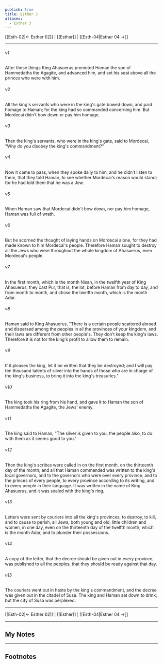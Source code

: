 ```yaml
---
publish: true
title: Esther 3
aliases:
  - Esther 3
---
```


[[Esth-02|← Esther 02]] | [[Esther]] | [[Esth-04|Esther 04 →]]
***



###### v1 
After these things King Ahasuerus promoted Haman the son of Hammedatha the Agagite, and advanced him, and set his seat above all the princes who were with him. 

###### v2 
All the king's servants who were in the king's gate bowed down, and paid homage to Haman; for the king had so commanded concerning him. But Mordecai didn't bow down or pay him homage. 

###### v3 
Then the king's servants, who were in the king's gate, said to Mordecai, "Why do you disobey the king's commandment?" 

###### v4 
Now it came to pass, when they spoke daily to him, and he didn't listen to them, that they told Haman, to see whether Mordecai's reason would stand; for he had told them that he was a Jew. 

###### v5 
When Haman saw that Mordecai didn't bow down, nor pay him homage, Haman was full of wrath. 

###### v6 
But he scorned the thought of laying hands on Mordecai alone, for they had made known to him Mordecai's people. Therefore Haman sought to destroy all the Jews who were throughout the whole kingdom of Ahasuerus, even Mordecai's people. 

###### v7 
In the first month, which is the month Nisan, in the twelfth year of King Ahasuerus, they cast Pur, that is, the lot, before Haman from day to day, and from month to month, and chose the twelfth month, which is the month Adar. 

###### v8 
Haman said to King Ahasuerus, "There is a certain people scattered abroad and dispersed among the peoples in all the provinces of your kingdom, and their laws are different from other people's. They don't keep the king's laws. Therefore it is not for the king's profit to allow them to remain. 

###### v9 
If it pleases the king, let it be written that they be destroyed; and I will pay ten thousand talents of silver into the hands of those who are in charge of the king's business, to bring it into the king's treasuries." 

###### v10 
The king took his ring from his hand, and gave it to Haman the son of Hammedatha the Agagite, the Jews' enemy. 

###### v11 
The king said to Haman, "The silver is given to you, the people also, to do with them as it seems good to you." 

###### v12 
Then the king's scribes were called in on the first month, on the thirteenth day of the month; and all that Haman commanded was written to the king's local governors, and to the governors who were over every province, and to the princes of every people, to every province according to its writing, and to every people in their language. It was written in the name of King Ahasuerus, and it was sealed with the king's ring. 

###### v13 
Letters were sent by couriers into all the king's provinces, to destroy, to kill, and to cause to perish, all Jews, both young and old, little children and women, in one day, even on the thirteenth day of the twelfth month, which is the month Adar, and to plunder their possessions. 

###### v14 
A copy of the letter, that the decree should be given out in every province, was published to all the peoples, that they should be ready against that day. 

###### v15 
The couriers went out in haste by the king's commandment, and the decree was given out in the citadel of Susa. The king and Haman sat down to drink; but the city of Susa was perplexed.

***
[[Esth-02|← Esther 02]] | [[Esther]] | [[Esth-04|Esther 04 →]]

---
## My Notes

---
## Footnotes